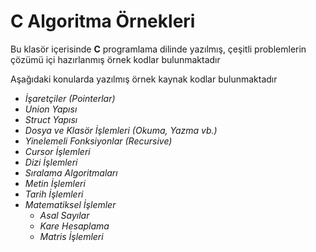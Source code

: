 # C Algoritma Örnekleri

Bu klasör içerisinde **C** programlama dilinde yazılmış, çeşitli problemlerin çözümü içi hazırlanmış örnek kodlar bulunmaktadır

Aşağıdaki konularda yazılmış örnek kaynak kodlar bulunmaktadır
 - *İşaretçiler (Pointerlar)*
 - *Union Yapısı*
 - *Struct Yapısı*
 - *Dosya ve Klasör İşlemleri (Okuma, Yazma vb.)*
 - *Yinelemeli Fonksiyonlar (Recursive)*
 - *Cursor İşlemleri*
 - *Dizi İşlemleri*
 - *Sıralama Algoritmaları*
 - *Metin İşlemleri*
 - *Tarih İşlemleri*
 - *Matematiksel İşlemler*
   - *Asal Sayılar*
   - *Kare Hesaplama*
   - *Matris İşlemleri* 